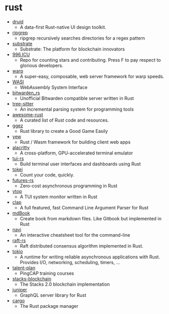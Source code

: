 # rust
- [druid](https://github.com/xi-editor/druid)
  - A data-first Rust-native UI design toolkit.
- [ripgrep](https://github.com/BurntSushi/ripgrep)
  - ripgrep recursively searches directories for a regex pattern
- [substrate](https://github.com/paritytech/substrate)
  - Substrate: The platform for blockchain innovators
- [996.ICU](https://github.com/996icu/996.ICU)
  - Repo for counting stars and contributing. Press F to pay respect to glorious developers.
- [warp](https://github.com/seanmonstar/warp)
  - A super-easy, composable, web server framework for warp speeds.
- [WASI](https://github.com/WebAssembly/WASI)
  - WebAssembly System Interface
- [bitwarden_rs](https://github.com/dani-garcia/bitwarden_rs)
  - Unofficial Bitwarden compatible server written in Rust
- [tree-sitter](https://github.com/tree-sitter/tree-sitter)
  - An incremental parsing system for programming tools
- [awesome-rust](https://github.com/rust-unofficial/awesome-rust)
  - A curated list of Rust code and resources.
- [ggez](https://github.com/ggez/ggez)
  - Rust library to create a Good Game Easily
- [yew](https://github.com/yewstack/yew)
  - Rust / Wasm framework for building client web apps
- [alacritty](https://github.com/alacritty/alacritty)
  - A cross-platform, GPU-accelerated terminal emulator
- [tui-rs](https://github.com/fdehau/tui-rs)
  - Build terminal user interfaces and dashboards using Rust
- [tokei](https://github.com/XAMPPRocky/tokei)
  - Count your code, quickly.
- [futures-rs](https://github.com/rust-lang/futures-rs)
  - Zero-cost asynchronous programming in Rust
- [ytop](https://github.com/cjbassi/ytop)
  - A TUI system monitor written in Rust
- [clap](https://github.com/clap-rs/clap)
  - A full featured, fast Command Line Argument Parser for Rust
- [mdBook](https://github.com/rust-lang/mdBook)
  - Create book from markdown files. Like Gitbook but implemented in Rust
- [navi](https://github.com/denisidoro/navi)
  - An interactive cheatsheet tool for the command-line
- [raft-rs](https://github.com/tikv/raft-rs)
  - Raft distributed consensus algorithm implemented in Rust.
- [tokio](https://github.com/tokio-rs/tokio)
  - A runtime for writing reliable asynchronous applications with Rust. Provides I/O, networking, scheduling, timers, ...
- [talent-plan](https://github.com/pingcap/talent-plan)
  - PingCAP training courses
- [stacks-blockchain](https://github.com/blockstack/stacks-blockchain)
  - The Stacks 2.0 blockchain implementation
- [juniper](https://github.com/graphql-rust/juniper)
  - GraphQL server library for Rust
- [cargo](https://github.com/rust-lang/cargo)
  - The Rust package manager
